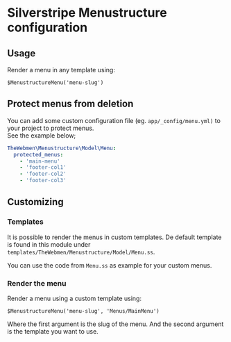 # Silverstripe Menustructure configuration
## Usage
Render a menu in any template using:
```
$MenustructureMenu('menu-slug')
```

## Protect menus from deletion
You can add some custom configuration file (eg. `app/_config/menu.yml)` to your project to protect menus.\
See the example below;

```yaml
TheWebmen\Menustructure\Model\Menu:
  protected_menus:
    - 'main-menu'
    - 'footer-col1'
    - 'footer-col2'
    - 'footer-col3'
```

## Customizing
### Templates
It is possible to render the menus in custom templates.
De default template is found in this module under `templates/TheWebmen/Menustructure/Model/Menu.ss`.

You can use the code from `Menu.ss` as example for your custom menus.

### Render the menu

Render a menu using a custom template using:
```
$MenustructureMenu('menu-slug', 'Menus/MainMenu')
```

Where the first argument is the slug of the menu. And the second argument is the template you want to use.
